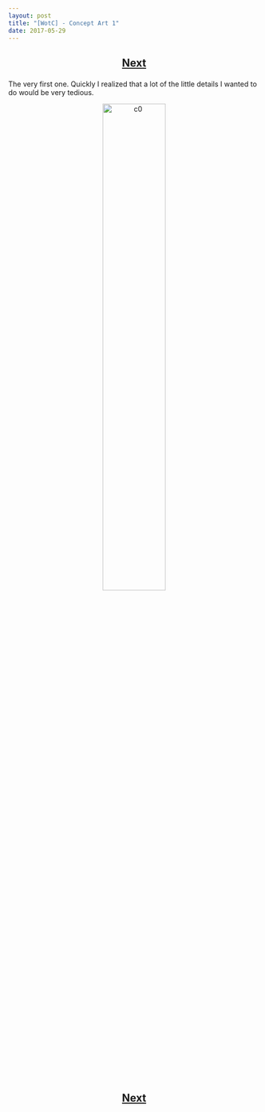 ```yaml
---
layout: post
title: "[WotC] - Concept Art 1"
date: 2017-05-29
---
```


<h2>
  <p style="text-align:center;">
    <a href="/wingsofthechorus/archive/2018/03/08/chapter1">Next</a>
  </p>
</h2>

The very first one. Quickly I realized that a lot of the little details I wanted to do would be very tedious.

<p style="text-align:center;">
  <img src="/wingsofthechorus/images/conceptart/ca1.png" width="50%" alt="c0"/>
</p>

<h2>
  <p style="text-align:center;">
    <a href="/wingsofthechorus/archive/2018/03/08/chapter1">Next</a>
  </p>
</h2>
